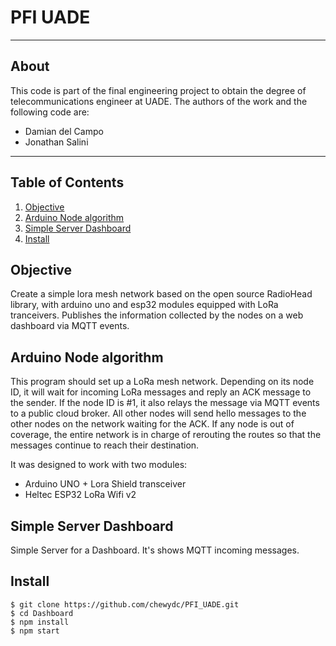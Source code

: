 # PFI UADE

***
## About
This code is part of the final engineering project to obtain the degree of telecommunications engineer at UADE.
The authors of the work and the following code are:

 - Damian del Campo
 - Jonathan Salini

***
## Table of Contents
1. [Objective](#Objective)
2. [Arduino Node algorithm](#Arduino-Node-algorithm) 
3. [Simple Server Dashboard](#Simple-Server-Dashboard)
4. [Install](#Install)

<a name="Objective"></a>
## Objective
Create a simple lora mesh network based on the open source RadioHead library, with arduino uno and esp32 modules equipped with LoRa tranceivers. Publishes the information collected by the nodes on a web dashboard via MQTT events.

<a name="Arduino-Node-algorithm"></a>
## Arduino Node algorithm
This program should set up a LoRa mesh network. Depending on its node ID, it will wait for incoming LoRa messages and reply an ACK message to the sender.
If the node ID is #1, it also relays the message via MQTT events to a public cloud broker. All other nodes will send hello messages to the other nodes on the network waiting for the ACK.
If any node is out of coverage, the entire network is in charge of rerouting the routes so that the messages continue to reach their destination.

It was designed to work with two modules:
 - Arduino UNO + Lora Shield transceiver
 - Heltec ESP32 LoRa Wifi v2

<a name="Simple-Server-Dashboard"></a>
## Simple Server Dashboard
Simple Server for a Dashboard. It's shows MQTT incoming messages.

<a name="Install"></a>
## Install
 
```
$ git clone https://github.com/chewydc/PFI_UADE.git
$ cd Dashboard
$ npm install
$ npm start
```

